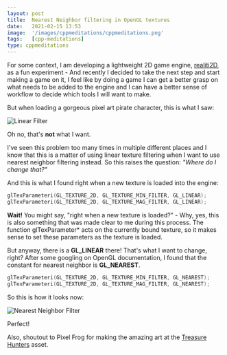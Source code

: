 ```yaml
---
layout: post
title:  Nearest Neighbor filtering in OpenGL textures
date:   2021-02-15 13:53
image:  '/images/cppmeditations/cppmeditations.png'
tags:   [cpp-meditations]
type: cppmeditations
---
```


For some context, I am developing a lightweight 2D game engine, [realiti2D](https://github.com/guilhermepo2/realiti2D), as a fun experiment - And recently I decided to take the next step and start making a game on it, I feel like by doing a game I can get a better grasp on what needs to be added to the engine and I can have a better sense of workflow to decide which tools I will want to make.

But when loading a gorgeous pixel art pirate character, this is what I saw:

![Linear Filter]({{site.baseurl}}/images/cppmeditations/filter_linear.png)

Oh no, that's **not** what I want.

I've seen this problem too many times in multiple different places and I know that this is a matter of using linear texture filtering when I want to use nearest neighbor filtering instead. So this raises the question: *"Where do I change that?"*

And this is what I found right when a new texture is loaded into the engine:

```cpp
glTexParameteri(GL_TEXTURE_2D, GL_TEXTURE_MIN_FILTER, GL_LINEAR);
glTexParameteri(GL_TEXTURE_2D, GL_TEXTURE_MAG_FILTER, GL_LINEAR);
```

**Wait!** You might say, "right when a new texture is loaded?" - Why, yes, this is also something that was made clear to me during this process. The function glTexParameter* acts on the currently bound texture, so it makes sense to set these parameters as the texture is loaded.

But anyway, there is a **GL_LINEAR** there! That's what I want to change, right? After some googling on OpenGL documentation, I found that the constant for nearest neighbor is **GL_NEAREST**.

```cpp
glTexParameteri(GL_TEXTURE_2D, GL_TEXTURE_MIN_FILTER, GL_NEAREST);
glTexParameteri(GL_TEXTURE_2D, GL_TEXTURE_MAG_FILTER, GL_NEAREST);
```

So this is how it looks now:

![Nearest Neighbor Filter]({{site.baseurl}}/images/cppmeditations/filter_nearest.png)

Perfect!

Also, shoutout to Pixel Frog for making the amazing art at the [Treasure Hunters](https://pixelfrog-store.itch.io/treasure-hunters) asset.